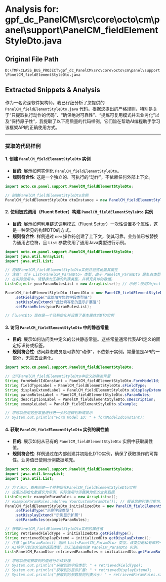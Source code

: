 # Analysis for: gpf_dc_PanelCM\src\core\octo\cm\panel\support\PanelCM_fieldElementStyleDto.java

## Original File Path
`D:\TMP\CLASS_BUS_PROJECT\gpf_dc_PanelCM\src\core\octo\cm\panel\support\PanelCM_fieldElementStyleDto.java`

## Extracted Snippets & Analysis
作为一名资深软件架构师，我已仔细分析了您提供的 `PanelCM_fieldElementStyleDto.java` 代码。根据您提出的严格规则，特别是关于“只提取执行动作的代码”、“确保绝对可靠性”、“提炼可复用模式并去业务化”以及“保持原子性”，我提取了以下高质量的代码样例，它们旨在帮助AI编程助手学习该框架API的正确使用方式。

---

### 提取的代码样例

#### 1. 创建 `PanelCM_fieldElementStyleDto` 实例

*   **目的**: 展示如何实例化 `PanelCM_fieldElementStyleDto`。
*   **规则符合性**: 这是一个独立的、可执行的“动作”，不依赖任何外部上下文。

```java
import octo.cm.panel.support.PanelCM_fieldElementStyleDto;

// 创建PanelCM_fieldElementStyleDto实例
PanelCM_fieldElementStyleDto dtoInstance = new PanelCM_fieldElementStyleDto();
```

#### 2. 使用链式调用（Fluent Setter）构建 `PanelCM_fieldElementStyleDto` 实例

*   **目的**: 展示如何利用链式调用模式（Fluent Setter）一次性设置多个属性，这是一种常见的构建DTO的方式。
*   **规则符合性**: 样例通过 `new` 操作符创建了上下文，使其可靠。业务值已被替换为通用占位符，且 `List` 参数使用了通用Java类型进行示例。

```java
import octo.cm.panel.support.PanelCM_fieldElementStyleDto;
import java.util.ArrayList;
import java.util.List;

// 构建PanelCM_fieldElementStyleDto实例并链式设置其属性
// 注意: 对于 List<PanelCM_ParamDto> 类型，由于 PanelCM_ParamDto 是私有类型，在此处使用 List<Object> 作为类型占位符。
// 在实际使用中，请替换为正确的列表类型，并填充具体的数据。
List<Object> yourParamRulesList = new ArrayList<>(); // 示例：使用Object作为通用占位符

PanelCM_fieldElementStyleDto fluentDto = new PanelCM_fieldElementStyleDto()
    .setFieldType("此处填写您的字段类型值")
    .setDisplayExtend("此处填写您的显示扩展值")
    .setParamRules(yourParamRulesList);

// fluentDto 现在是一个已初始化并设置了基本属性的DTO实例
```

#### 3. 访问 `PanelCM_fieldElementStyleDto` 中的静态常量

*   **目的**: 展示如何访问类中定义的公共静态常量。这些常量通常代表API定义的固定标识符或标签。
*   **规则符合性**: 访问静态成员是可靠的“动作”，不依赖于实例。常量值是API的一部分，无需去业务化。

```java
import octo.cm.panel.support.PanelCM_fieldElementStyleDto;

// 访问PanelCM_fieldElementStyleDto中定义的静态常量
String formModelIdConstant = PanelCM_fieldElementStyleDto.FormModelId;
String fieldTypeLabel = PanelCM_fieldElementStyleDto.sFieldType;
String displayExtendLabel = PanelCM_fieldElementStyleDto.sDisplayExtend;
String paramRulesLabel = PanelCM_fieldElementStyleDto.sParamRules;
String descriptionLabel = PanelCM_fieldElementStyleDto.sDescription;
String exampleLabel = PanelCM_fieldElementStyleDto.sExample;

// 您可以使用这些常量进行进一步的逻辑判断或显示
// System.out.println("Form Model ID: " + formModelIdConstant);
```

#### 4. 获取 `PanelCM_fieldElementStyleDto` 实例的属性值

*   **目的**: 展示如何从已有的 `PanelCM_fieldElementStyleDto` 实例中获取属性值。
*   **规则符合性**: 样例通过在内部创建并初始化DTO实例，确保了获取操作的可靠性。业务值已使用示例数据填充。

```java
import octo.cm.panel.support.PanelCM_fieldElementStyleDto;
import java.util.ArrayList;
import java.util.List;

// 为了演示，首先创建一个并初始化PanelCM_fieldElementStyleDto实例
// 这里的初始化数据仅为示例，实际使用时请替换为您的业务数据
List<Object> exampleParamRules = new ArrayList<>();
// exampleParamRules.add(new YourCustomParamDto()); // 假设您的列表可能包含自定义DTO实例
PanelCM_fieldElementStyleDto initializedDto = new PanelCM_fieldElementStyleDto()
    .setFieldType("示例字段类型")
    .setDisplayExtend("示例显示扩展")
    .setParamRules(exampleParamRules);

// 获取PanelCM_fieldElementStyleDto实例的属性值
String retrievedFieldType = initializedDto.getFieldType();
String retrievedDisplayExtend = initializedDto.getDisplayExtend();
// 注意：getParamRules() 返回 List<PanelCM_ParamDto> 类型，该类型是私有库的一部分。
// AI将学习到该方法的返回类型，但无法直接创建 PanelCM_ParamDto 实例。
List<PanelCM_ParamDto> retrievedParamRules = initializedDto.getParamRules();

// 您可以使用获取到的值进行后续处理
// System.out.println("获取到的字段类型: " + retrievedFieldType);
// System.out.println("获取到的显示扩展: " + retrievedDisplayExtend);
// System.out.println("获取到的参数规则列表大小: " + retrievedParamRules.size());
```